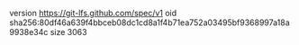 version https://git-lfs.github.com/spec/v1
oid sha256:80df46a639f4bbceb08dc1cd8a1f4b71ea752a03495bf9368997a18a9938e34c
size 3063
